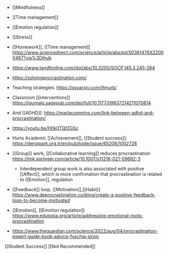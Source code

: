   - [[Mindfulness]]
  - [[Time management]]
  - [[Emotion regulation]]
  - [[Stress]]

  - [[Homework]],  [[Time management]]
    https://www.sciencedirect.com/science/article/abs/pii/S0361476X22000467?via%3Dihub

  - https://www.tandfonline.com/doi/abs/10.3200/SOCP.145.3.245-264
  - https://solvingprocrastination.com/

  - Teaching strategies: https://psyarxiv.com/9murb/

  - Classroom [[interventions]]
    https://journals.sagepub.com/doi/full/10.1177/09637214211070814

  - And [[ADHD]]:
    https://marlacummins.com/link-between-adhd-and-procrastination/

  - https://youtu.be/H0k0TQfZGSc

  - Hurts Academic [[Achievement]],  [[Student success]]:
    https://dergipark.org.tr/en/pub/tojde/issue/65206/1002726

  - [[Group]] work,  [[Collaborative learning]] reduces procrastination
    https://link.springer.com/article/10.1007/s11218-021-09682-3
      - Interdependent group work is also associated with positive
        [[Affect]], which is more confirmation that
        procrastination is related to [[Emotion]],
        regulation

  - [[Feedback]] loop,
    [[Motivation]],[[Habit]]
    https://www.deprocrastination.co/blog/create-a-positive-feedback-loop-to-become-motivated

  - [[Emotion]],  [[Emotion regulation]]
    https://www.edutopia.org/article/addressing-emotional-roots-procrastination

  - https://www.theguardian.com/science/2022/aug/04/procrastination-expert-guide-book-advice-fuschia-sirois

[[Student Success]] [[Not Recommended]]